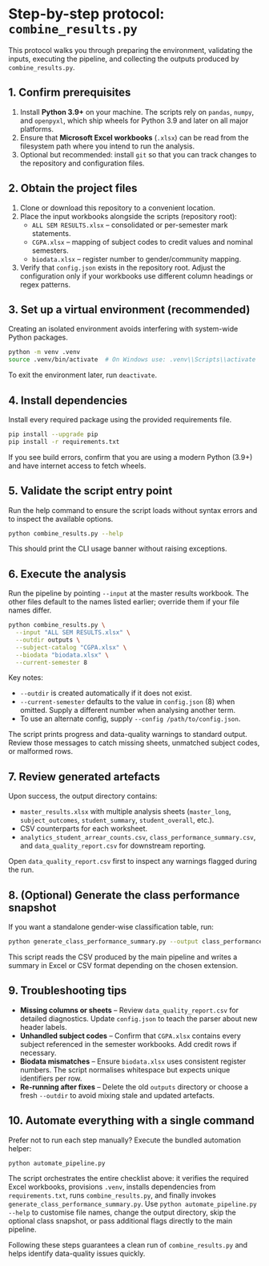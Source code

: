 # Step-by-step protocol: `combine_results.py`

This protocol walks you through preparing the environment, validating the
inputs, executing the pipeline, and collecting the outputs produced by
`combine_results.py`.

## 1. Confirm prerequisites

1. Install **Python 3.9+** on your machine. The scripts rely on
   `pandas`, `numpy`, and `openpyxl`, which ship wheels for Python 3.9 and
   later on all major platforms.
2. Ensure that **Microsoft Excel workbooks** (`.xlsx`) can be read from the
   filesystem path where you intend to run the analysis.
3. Optional but recommended: install `git` so that you can track changes to the
   repository and configuration files.

## 2. Obtain the project files

1. Clone or download this repository to a convenient location.
2. Place the input workbooks alongside the scripts (repository root):
   * `ALL SEM RESULTS.xlsx` – consolidated or per-semester mark statements.
   * `CGPA.xlsx` – mapping of subject codes to credit values and nominal
     semesters.
   * `biodata.xlsx` – register number to gender/community mapping.
3. Verify that `config.json` exists in the repository root. Adjust the
   configuration only if your workbooks use different column headings or regex
   patterns.

## 3. Set up a virtual environment (recommended)

Creating an isolated environment avoids interfering with system-wide Python
packages.

```bash
python -m venv .venv
source .venv/bin/activate  # On Windows use: .venv\\Scripts\\activate
```

To exit the environment later, run `deactivate`.

## 4. Install dependencies

Install every required package using the provided requirements file.

```bash
pip install --upgrade pip
pip install -r requirements.txt
```

If you see build errors, confirm that you are using a modern Python (3.9+) and
have internet access to fetch wheels.

## 5. Validate the script entry point

Run the help command to ensure the script loads without syntax errors and to
inspect the available options.

```bash
python combine_results.py --help
```

This should print the CLI usage banner without raising exceptions.

## 6. Execute the analysis

Run the pipeline by pointing `--input` at the master results workbook. The
other files default to the names listed earlier; override them if your file
names differ.

```bash
python combine_results.py \
  --input "ALL SEM RESULTS.xlsx" \
  --outdir outputs \
  --subject-catalog "CGPA.xlsx" \
  --biodata "biodata.xlsx" \
  --current-semester 8
```

Key notes:

* `--outdir` is created automatically if it does not exist.
* `--current-semester` defaults to the value in `config.json` (8) when omitted.
  Supply a different number when analysing another term.
* To use an alternate config, supply `--config /path/to/config.json`.

The script prints progress and data-quality warnings to standard output. Review
those messages to catch missing sheets, unmatched subject codes, or malformed
rows.

## 7. Review generated artefacts

Upon success, the output directory contains:

* `master_results.xlsx` with multiple analysis sheets (`master_long`,
  `subject_outcomes`, `student_summary`, `student_overall`, etc.).
* CSV counterparts for each worksheet.
* `analytics_student_arrear_counts.csv`, `class_performance_summary.csv`, and
  `data_quality_report.csv` for downstream reporting.

Open `data_quality_report.csv` first to inspect any warnings flagged during the
run.

## 8. (Optional) Generate the class performance snapshot

If you want a standalone gender-wise classification table, run:

```bash
python generate_class_performance_summary.py --output class_performance_summary.xlsx
```

This script reads the CSV produced by the main pipeline and writes a summary in
Excel or CSV format depending on the chosen extension.

## 9. Troubleshooting tips

* **Missing columns or sheets** – Review `data_quality_report.csv` for detailed
  diagnostics. Update `config.json` to teach the parser about new header
  labels.
* **Unhandled subject codes** – Confirm that `CGPA.xlsx` contains every subject
  referenced in the semester workbooks. Add credit rows if necessary.
* **Biodata mismatches** – Ensure `biodata.xlsx` uses consistent register
  numbers. The script normalises whitespace but expects unique identifiers per
  row.
* **Re-running after fixes** – Delete the old `outputs` directory or choose a
  fresh `--outdir` to avoid mixing stale and updated artefacts.

## 10. Automate everything with a single command

Prefer not to run each step manually? Execute the bundled automation helper:

```bash
python automate_pipeline.py
```

The script orchestrates the entire checklist above: it verifies the required
Excel workbooks, provisions `.venv`, installs dependencies from
`requirements.txt`, runs `combine_results.py`, and finally invokes
`generate_class_performance_summary.py`. Use `python automate_pipeline.py --help`
to customise file names, change the output directory, skip the optional class
snapshot, or pass additional flags directly to the main pipeline.

Following these steps guarantees a clean run of `combine_results.py` and helps
identify data-quality issues quickly.
